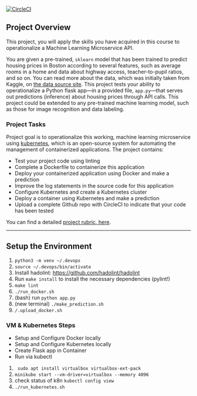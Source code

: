 [![CircleCI](https://circleci.com/gh/tresvitae/ml-microservice-kubernetes.svg?style=svg&circle-token=fbf947a60cfc627c903c7b7e6e2e2f0dee21ba32)](<LINK>)



## Project Overview

This project, you will apply the skills you have acquired in this course to operationalize a Machine Learning Microservice API. 

You are given a pre-trained, `sklearn` model that has been trained to predict housing prices in Boston according to several features, such as average rooms in a home and data about highway access, teacher-to-pupil ratios, and so on. You can read more about the data, which was initially taken from Kaggle, on [the data source site](https://www.kaggle.com/c/boston-housing). This project tests your ability to operationalize a Python flask app—in a provided file, `app.py`—that serves out predictions (inference) about housing prices through API calls. This project could be extended to any pre-trained machine learning model, such as those for image recognition and data labeling.

### Project Tasks

Project goal is to operationalize this working, machine learning microservice using [kubernetes](https://kubernetes.io/), which is an open-source system for automating the management of containerized applications. The project contains:
* Test your project code using linting
* Complete a Dockerfile to containerize this application
* Deploy your containerized application using Docker and make a prediction
* Improve the log statements in the source code for this application
* Configure Kubernetes and create a Kubernetes cluster
* Deploy a container using Kubernetes and make a prediction
* Upload a complete Github repo with CircleCI to indicate that your code has been tested

You can find a detailed [project rubric, here](https://review.udacity.com/#!/rubrics/2576/view).

---

## Setup the Environment 

1. `python3 -m venv ~/.devops`
2. `source ~/.devops/bin/activate`
3. Install hadolint: https://github.com/hadolint/hadolint
4. Run `make install` to install the necessary dependencies (pylint!)
5. `make lint`
6. `./run_docker.sh`
7. (bash) run `python app.py`
8. (new terminal) `./make_prediction.sh`
9. `/.upload_docker.sh`

### VM & Kubernetes Steps

* Setup and Configure Docker locally
* Setup and Configure Kubernetes locally
* Create Flask app in Container
* Run via kubectl
1. ` sudo apt install virtualbox virtualbox-ext-pack`
2. `minikube start --vm-driver=virtualbox --memory 4096` 
3. check status of k8n `kubectl config view`
4. `./run_kubernetes.sh`